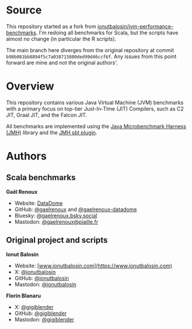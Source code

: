 # Source

This repository started as a fork from [ionutbalosin/jvm-performance-benchmarks](https://github.com/ionutbalosin/jvm-performance-benchmarks).
I'm redoing all benchmarks for Scala, but the scripts have almost no change (in particular the R scripts). 

The main branch here diverges from the original repository at commit `b98b081bb8894f5c7a038715800ded99d46ccf6f`.
Any issues from this point forward are mine and not the original authors'.


# Overview

This repository contains various Java Virtual Machine (JVM) benchmarks with a primary focus on top-tier Just-In-Time (JIT) Compilers, such as C2 JIT, Graal JIT, and the Falcon JIT.

All benchmarks are implemented using the [Java Microbenchmark Harness (JMH)](https://github.com/openjdk/jmh) library and the [JMH sbt plugin](https://github.com/sbt/sbt-jmh).


# Authors

## Scala benchmarks

**Gaël Renoux**
- Website: [DataDome](https://datadome.co)
- GitHub: [@gaelrenoux](https://github.com/gaelrenoux-datadome) and [@gaelrenoux-datadome](https://github.com/gaelrenoux-datadome)
- Bluesky: [@gaelrenoux.bsky.social](https://bsky.app/profile/gaelrenoux.bsky.social)
- Mastodon: [@gaelrenoux@piaille.fr](https://piaille.fr/@gaelrenoux)

## Original project and scripts

**Ionut Balosin**
- Website: [www.ionutbalosin.com](https://www.ionutbalosin.com)
- X: [@ionutbalosin](https://twitter.com/ionutbalosin)
- GitHub: [@ionutbalosin](https://github.com/ionutbalosin)
- Mastodon: [@ionutbalosin](https://mastodon.social/@ionutbalosin)

**Florin Blanaru**
- X: [@gigiblender](https://twitter.com/gigiblender)
- GitHub: [@gigiblender](https://github.com/gigiblender)
- Mastodon: [@gigiblender](https://mastodon.online/@gigiblender)
